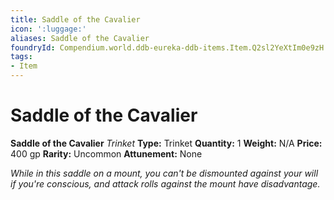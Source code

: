 ```yaml
---
title: Saddle of the Cavalier
icon: ':luggage:'
aliases: Saddle of the Cavalier
foundryId: Compendium.world.ddb-eureka-ddb-items.Item.Q2sl2YeXtIm0e9zH
tags:
- Item
---
```


# Saddle of the Cavalier

**Saddle of the Cavalier**
_Trinket_
**Type:** Trinket
**Quantity:** 1
**Weight:** N/A
**Price:** 400 gp
**Rarity:** Uncommon
**Attunement:** None

*While in this saddle on a mount, you can't be dismounted against your will if you're conscious, and attack rolls against the mount have disadvantage.*